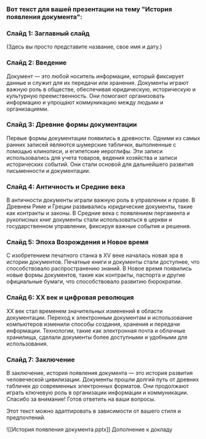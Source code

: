 ### Вот текст для вашей презентации на тему "История появления документа":

### Слайд 1: Заглавный слайд

(Здесь вы просто представите название, свое имя и дату.)

### Слайд 2: Введение

Документ — это любой носитель информации, который фиксирует данные и служит для их передачи или хранения. Документы играют важную роль в обществе, обеспечивая юридическую, историческую и культурную преемственность. Они помогают организовать информацию и упрощают коммуникацию между людьми и организациями.

### Слайд 3: Древние формы документации

Первые формы документации появились в древности. Одними из самых ранних записей являются шумерские таблички, выполненные с помощью клинописи, и египетские иероглифы. Эти записи использовались для учета товаров, ведения хозяйства и записи исторических событий. Они стали основой для дальнейшего развития письменности и документации.

### Слайд 4: Античность и Средние века

В античности документы играли важную роль в управлении и праве. В Древнем Риме и Греции развивались юридические документы, такие как контракты и законы. В Средние века с появлением пергамента и рукописных книг документы стали использоваться в церкви и государственном управлении, фиксируя важные события и решения.

### Слайд 5: Эпоха Возрождения и Новое время

С изобретением печатного станка в XV веке началась новая эра в истории документов. Печатные книги и документы стали доступнее, что способствовало распространению знаний. В Новое время появились новые формы документов, такие как контракты, паспорта и другие официальные бумаги, что способствовало развитию бюрократии.

### Слайд 6: XX век и цифровая революция

XX век стал временем значительных изменений в области документации. Переход к электронным документам и использование компьютеров изменили способы создания, хранения и передачи информации. Технологии, такие как электронная почта и облачные хранилища, сделали документы более доступными и удобными для использования.

### Слайд 7: Заключение

В заключение, история появления документа — это история развития человеческой цивилизации. Документы прошли долгий путь от древних табличек до современных электронных форматов. Они продолжают играть ключевую роль в организации информации и коммуникации. Спасибо за внимание! Готов ответить на ваши вопросы.

Этот текст можно адаптировать в зависимости от вашего стиля и предпочтений.

![[История появления документа.pptx]]
Дополнение к докладу 